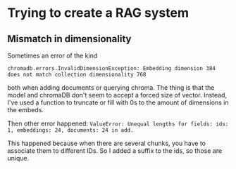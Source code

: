 # Trying to create a RAG system

## Mismatch in dimensionality

Sometimes an error of the kind

`chromadb.errors.InvalidDimensionException: Embedding dimension 384 does not match collection dimensionality 768`

both when adding documents or querying chroma. The thing is that the model and chromaDB don't seem to accept a forced size of vector. Instead, I've used a function to truncate or fill with 0s to the amount of dimensions in the embeds.


Then other error happened:
`ValueError: Unequal lengths for fields: ids: 1, embeddings: 24, documents: 24 in add.`

This happened because when there are several chunks, you have to associate them to different IDs. So I added a suffix to the ids, so those are unique.
